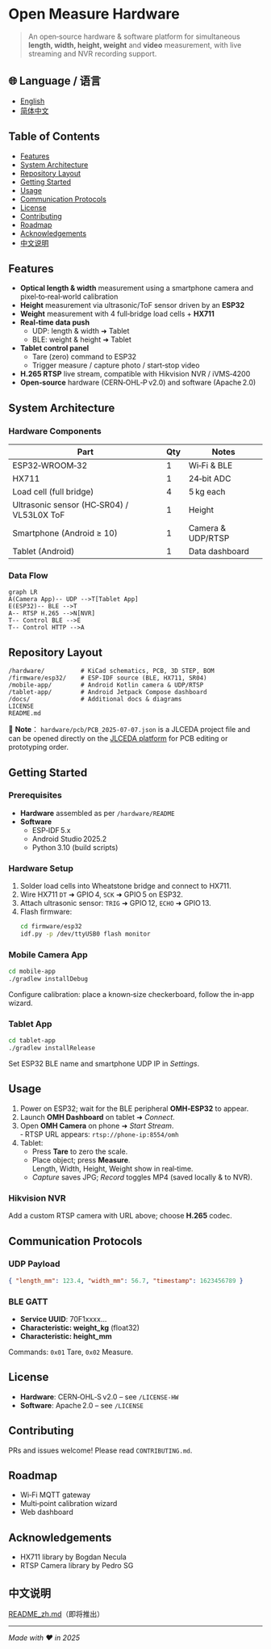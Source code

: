 # Open Measure Hardware

> An open‑source hardware & software platform for simultaneous **length, width, height, weight** and **video** measurement, with live streaming and NVR recording support.

<!-- Badges placeholder -->

## 🌐 Language / 语言

- [English](./docs/en/README.md)
- [简体中文](./docs/zh/README.md)


## Table of Contents
- [Features](#features)
- [System Architecture](#system-architecture)
- [Repository Layout](#repository-layout)
- [Getting Started](#getting-started)
- [Usage](#usage)
- [Communication Protocols](#communication-protocols)
- [License](#license)
- [Contributing](#contributing)
- [Roadmap](#roadmap)
- [Acknowledgements](#acknowledgements)
- [中文说明](#中文说明)

## Features
- **Optical length & width** measurement using a smartphone camera and pixel‑to‑real‑world calibration
- **Height** measurement via ultrasonic/ToF sensor driven by an **ESP32**
- **Weight** measurement with 4 full‑bridge load cells + **HX711**
- **Real‑time data push**
  - UDP: length & width ➜ Tablet
  - BLE: weight & height ➜ Tablet
- **Tablet control panel**
  - Tare (zero) command to ESP32
  - Trigger measure / capture photo / start‑stop video
- **H.265 RTSP** live stream, compatible with Hikvision NVR / iVMS‑4200
- **Open‑source** hardware (CERN‑OHL‑P v2.0) and software (Apache 2.0)

## System Architecture
### Hardware Components
| Part | Qty | Notes |
|------|-----|-------|
| ESP32‑WROOM‑32 | 1 | Wi‑Fi & BLE |
| HX711 | 1 | 24‑bit ADC |
| Load cell (full bridge) | 4 | 5 kg each |
| Ultrasonic sensor (HC‑SR04) / VL53L0X ToF | 1 | Height |
| Smartphone (Android ≥ 10) | 1 | Camera & UDP/RTSP |
| Tablet (Android) | 1 | Data dashboard |

### Data Flow
```mermaid
graph LR
A(Camera App)-- UDP -->T[Tablet App]
E(ESP32)-- BLE -->T
A-- RTSP H.265 -->N[NVR]
T-- Control BLE -->E
T-- Control HTTP -->A
```

## Repository Layout
```
/hardware/          # KiCad schematics, PCB, 3D STEP, BOM
/firmware/esp32/    # ESP‑IDF source (BLE, HX711, SR04)
/mobile-app/        # Android Kotlin camera & UDP/RTSP
/tablet-app/        # Android Jetpack Compose dashboard
/docs/              # Additional docs & diagrams
LICENSE
README.md
```
📎 **Note**： `hardware/pcb/PCB_2025-07-07.json` is a JLCEDA project file and can be opened directly on the [ JLCEDA platform](https://lceda.cn/) for PCB editing or prototyping order.
## Getting Started
### Prerequisites
- **Hardware** assembled as per `/hardware/README`
- **Software**  
  - ESP‑IDF 5.x  
  - Android Studio 2025.2  
  - Python 3.10 (build scripts)

### Hardware Setup
1. Solder load cells into Wheatstone bridge and connect to HX711.
2. Wire HX711 `DT` ➜ GPIO 4, `SCK` ➜ GPIO 5 on ESP32.
3. Attach ultrasonic sensor: `TRIG` ➜ GPIO 12, `ECHO` ➜ GPIO 13.
4. Flash firmware:  
   ```bash
   cd firmware/esp32
   idf.py -p /dev/ttyUSB0 flash monitor
   ```

### Mobile Camera App
```bash
cd mobile-app
./gradlew installDebug
```
Configure calibration: place a known‑size checkerboard, follow the in‑app wizard.

### Tablet App
```bash
cd tablet-app
./gradlew installRelease
```
Set ESP32 BLE name and smartphone UDP IP in *Settings*.

## Usage
1. Power on ESP32; wait for the BLE peripheral **OMH‑ESP32** to appear.
2. Launch **OMH Dashboard** on tablet ➜ *Connect*.
3. Open **OMH Camera** on phone ➜ *Start Stream*.  
   ‑ RTSP URL appears: `rtsp://phone-ip:8554/omh`
4. Tablet:
   - Press **Tare** to zero the scale.
   - Place object; press **Measure**.  
     Length, Width, Height, Weight show in real‑time.
   - *Capture* saves JPG; *Record* toggles MP4 (saved locally & to NVR).

### Hikvision NVR
Add a custom RTSP camera with URL above; choose **H.265** codec.

## Communication Protocols
### UDP Payload
```json
{ "length_mm": 123.4, "width_mm": 56.7, "timestamp": 1623456789 }
```
### BLE GATT
- **Service UUID**: 70F1xxxx...
- **Characteristic: weight_kg** (float32)
- **Characteristic: height_mm**

Commands: `0x01` Tare, `0x02` Measure.

## License
- **Hardware**: CERN‑OHL‑S v2.0 – see `/LICENSE-HW`
- **Software**: Apache 2.0 – see `/LICENSE`

## Contributing
PRs and issues welcome! Please read `CONTRIBUTING.md`.

## Roadmap
- Wi‑Fi MQTT gateway  
- Multi‑point calibration wizard  
- Web dashboard

## Acknowledgements
- HX711 library by Bogdan Necula  
- RTSP Camera library by Pedro SG

## 中文说明
[README_zh.md](docs/README_zh.md)（即将推出）

---

*Made with ❤️ in 2025*

